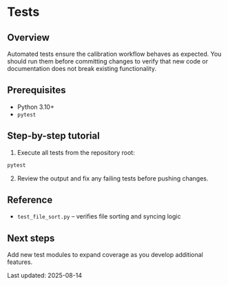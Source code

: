 # Tests

## Overview
Automated tests ensure the calibration workflow behaves as expected. You should
run them before committing changes to verify that new code or documentation
does not break existing functionality.

## Prerequisites
- Python 3.10+
- `pytest`

## Step-by-step tutorial
1. Execute all tests from the repository root:

```bash
pytest
```

2. Review the output and fix any failing tests before pushing changes.

## Reference
- `test_file_sort.py` – verifies file sorting and syncing logic

## Next steps
Add new test modules to expand coverage as you develop additional features.

Last updated: 2025-08-14
